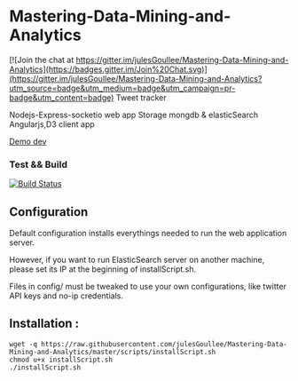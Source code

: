 Mastering-Data-Mining-and-Analytics
==========

[![Join the chat at https://gitter.im/julesGoullee/Mastering-Data-Mining-and-Analytics](https://badges.gitter.im/Join%20Chat.svg)](https://gitter.im/julesGoullee/Mastering-Data-Mining-and-Analytics?utm_source=badge&utm_medium=badge&utm_campaign=pr-badge&utm_content=badge)
Tweet tracker

Nodejs-Express-socketio web app
Storage mongdb & elasticSearch
Angularjs,D3 client app

[Demo dev](http://masteringdata.ddns.net)

### Test && Build
[![Build Status](https://travis-ci.org/julesGoullee/Mastering-Data-Mining-and-Analytics.png)](https://travis-ci.org/julesGoullee/Mastering-Data-Mining-and-Analytics)

## Configuration
Default configuration installs everythings needed to run the web application server.

However, if you want to run ElasticSearch server on another machine, please set its IP at the beginning of installScript.sh.

Files in config/ must be tweaked to use your own configurations, like twitter API keys and no-ip credentials.

## Installation :

```
wget -q https://raw.githubusercontent.com/julesGoullee/Mastering-Data-Mining-and-Analytics/master/scripts/installScript.sh
chmod u+x installScript.sh
./installScript.sh
```
